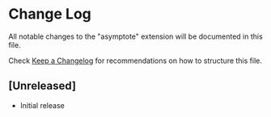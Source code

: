 # Change Log
All notable changes to the "asymptote" extension will be documented in this file.

Check [Keep a Changelog](http://keepachangelog.com/) for recommendations on how to structure this file.

## [Unreleased]
- Initial release